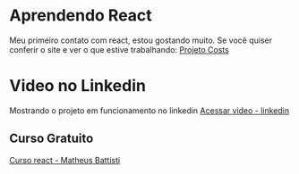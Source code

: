 # Aprendendo React
Meu primeiro contato com react, estou gostando muito.
Se você quiser conferir o site e ver o que estive trabalhando: [Projeto Costs](https://costs-eta.vercel.app/)

# Video no Linkedin
Mostrando o projeto em funcionamento no linkedin
[Acessar video - linkedin](https://www.linkedin.com/posts/felipe-araujo-9303b720b_react-desenvolvimentoweb-projetoconcluaeddo-activity-7165423778104033280-EIsq?utm_source=share&utm_medium=member_desktop&rcm=ACoAADVGQ3QBv8v33iWJ2w16LvnmXNfARm5cFLk)
## Curso Gratuito
[Curso react - Matheus Battisti](https://www.youtube.com/watch?v=FXqX7oof0I4&list=PLnDvRpP8BneyVA0SZ2okm-QBojomniQVO&pp=iAQB)

